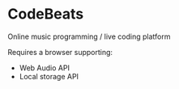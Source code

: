 CodeBeats
=========

Online music programming / live coding platform

Requires a browser supporting:
- Web Audio API
- Local storage API